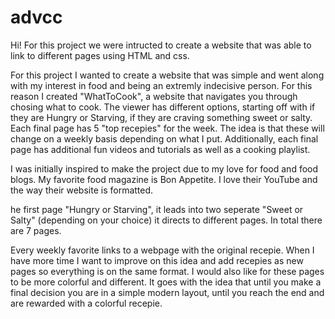 # advcc

Hi! For this project we were intructed to create a website that was able to link to different pages using HTML and css. 

For this project I wanted to create a website that was simple and went along with my interest in food and being an extremly indecisive person. For this reason I created "WhatToCook", a website that navigates you through chosing what to cook. The viewer has different options, starting off with if they are Hungry or Starving, if they are craving something sweet or salty. Each final page has 5 "top recepies" for the week. The idea is that these will change on a weekly basis depending on what I put. Additionally, each final page has additional fun videos and tutorials as well as a cooking playlist. 

I was initially inspired to make the project due to my love for food and food blogs. My favorite food magazine is Bon Appetite. I love their YouTube and the way their website is formatted.  

he first page "Hungry or Starving", it leads into two seperate "Sweet or Salty" (depending on your choice) it directs to different pages. In total there are 7 pages.

Every weekly favorite links to a webpage with the original recepie. When I have more time I want to improve on this idea and add recepies as new pages so everything is on the same format. I would also like for these pages to be more colorful and different. It goes with the idea that until you make a final decision you are in a simple modern layout, until you reach the end and are rewarded with a colorful recepie.
